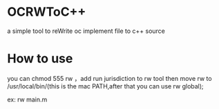 # OCRWToC++
a simple tool to reWrite oc implement file to c++ source

# How to use
you can chmod 555 rw ，add run jurisdiction to rw tool then move rw to /usr/local/bin/(this is the mac PATH,after that you can use rw global);

ex:
rw main.m
